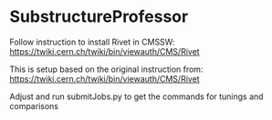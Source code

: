 # SubstructureProfessor

Follow instruction to install Rivet in CMSSW:
https://twiki.cern.ch/twiki/bin/viewauth/CMS/Rivet

This is setup based on the original instruction from:
https://twiki.cern.ch/twiki/bin/viewauth/CMS/Rivet

Adjust and run submitJobs.py to get the commands for tunings and comparisons
